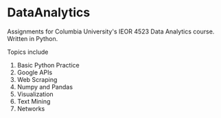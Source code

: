 # DataAnalytics
Assignments for Columbia University's IEOR 4523 Data Analytics course. Written in Python.

Topics include 
1. Basic Python Practice
2. Google APIs
3. Web Scraping
4. Numpy and Pandas
5. Visualization
6. Text Mining
7. Networks

